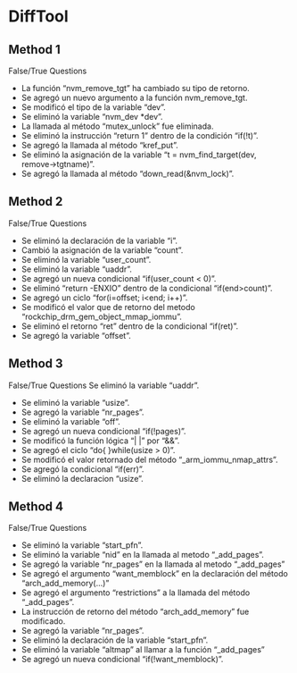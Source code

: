 # DiffTool

## Method 1
False/True Questions
 * La función “nvm_remove_tgt” ha cambiado su tipo de retorno.
 * Se agregó un nuevo argumento a la función nvm_remove_tgt. 
 * Se modificó el tipo de la variable “dev”.
 * Se eliminó la variable “nvm_dev *dev”.
 * La llamada al método “mutex_unlock” fue eliminada.
 * Se eliminó la instrucción “return 1” dentro de la condición “if(!t)”.
 * Se agregó la llamada al método “kref_put”.
 * Se eliminó la asignación de la variable “t = nvm_find_target(dev, remove->tgtname)”.
 * Se agregó la llamada al método “down_read(&nvm_lock)”.
## Method 2
False/True Questions
 * Se eliminó la declaración de la variable “i”.
 * Cambió la asignación de la variable “count”.
 * Se eliminó la variable “user_count”.
 * Se eliminó la variable “uaddr”.
 * Se agregó un nueva condicional “if(user_count < 0)”.
 * Se eliminó “return -ENXIO” dentro de la condicional “if(end>count)”.
 * Se agregó un ciclo “for(i=offset; i<end; i++)”.
 * Se modificó el valor que de retorno del metodo “rockchip_drm_gem_object_mmap_iommu”.
 * Se eliminó el retorno “ret” dentro de la condicional “if(ret)”.
 * Se agregó la variable “offset”.

## Method 3
False/True Questions
 Se eliminó la variable “uaddr”.
 * Se eliminó la variable “usize”.
 * Se agregó la variable “nr_pages”.
 * Se eliminó la variable “off”.
 * Se agregó un nueva condicional “if(!pages)”.
 * Se modificó la función lógica “| |” por “&&”.
 * Se agregó el ciclo “do{ }while(usize > 0)”.
 * Se modificó el valor retornado del método “_arm_iommu_nmap_attrs”.
 * Se agregó la condicional “if(err)”.
 * Se eliminó la declaracion “usize”.

## Method 4
False/True Questions
 * Se eliminó la variable “start_pfn”.
 * Se eliminó la variable “nid” en la llamada al metodo “_add_pages”.
 * Se agregó la variable “nr_pages” en la llamada al metodo “_add_pages”
 * Se agregó el argumento “want_memblock” en la declaración del método “arch_add_memory(...)”
 * Se agregó el argumento “restrictions” a la llamada del método “_add_pages”.
 * La instrucción de retorno del método “arch_add_memory” fue modificado.
 * Se agregó la variable “nr_pages”.
 * Se eliminó la declaración de la variable “start_pfn”.
 * Se eliminó la variable “altmap” al llamar a la función “_add_pages”
 * Se agregó un nueva condicional “if(!want_memblock)”.
